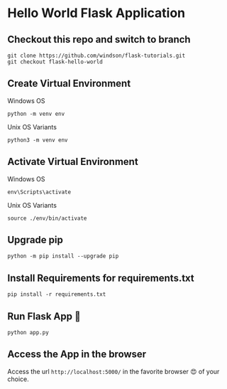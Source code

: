 # Hello World Flask Application
## Checkout this repo and switch to branch
```shell
git clone https://github.com/windson/flask-tutorials.git
git checkout flask-hello-world
```
## Create Virtual Environment
Windows OS

```shell
python -m venv env
```

Unix OS Variants

```shell
python3 -m venv env
```

## Activate Virtual Environment

Windows OS

```shell
env\Scripts\activate
```

Unix OS Variants

```shell
source ./env/bin/activate
```

## Upgrade pip

```shell
python -m pip install --upgrade pip
```

## Install Requirements for requirements.txt

```shell
pip install -r requirements.txt
```

## Run Flask App :rocket:

```shell
python app.py
```

## Access the App in the browser
Access the url `http://localhost:5000/` in the favorite browser 😍 of your choice.